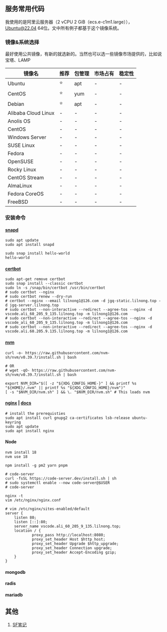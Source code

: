 ## 服务常用代码

我使用的是阿里云服务器（2 vCPU 2 GiB（ecs.e-c1m1.large）），Ubuntu@22.04 64位。文中所有例子都基于这个镜像系统。

### 镜像&系统选择

最好使用公共镜像，有新的就选新的。当然也可以选一些镜像市场提供的，比如说宝塔、LAMP

| 镜像名 | 推荐 | 包管理 | 市场占有 | 稳定性 |
| - | - | - | - | - |
| Ubuntu | ⭐️ | apt | - | - |
| CentOS | ⭐️ | yum | - | - |
| Debian | ⭐️ | apt | - | - |
| Alibaba Cloud Linux | - | - | - | - |
| Anolis OS | - | - | - | - |
| CentOS | - | - | - | - |
| Windows Server | - | - | - | - |
| SUSE Linux | - | - | - | - |
| Fedora | - | - | - | - |
| OpenSUSE | - | - | - | - |
| Rocky Linux | - | - | - | - |
| CentOS Stream | - | - | - | - |
| AlmaLinux | - | - | - | - |
| Fedora CoreOS | - | - | - | - |
| FreeBSD | - | - | - | - |


### 安装命令
#### [snapd](https://snapcraft.io/docs/installing-snapd)
```shell
sudo apt update
sudo apt install snapd

sudo snap install hello-world
hello-world
```

#### [certbot](https://certbot.eff.org/instructions?ws=nginx&os=arch)
```shell
sudo apt-get remove certbot
sudo snap install --classic certbot
sudo ln -s /snap/bin/certbot /usr/bin/certbot
# sudo certbot --nginx
# sudo certbot renew --dry-run
# certbot --nginx --email lilnong1@126.com -d jgq-static.lilnong.top -d jgq-server.lilnong.top
# sudo certbot --non-interactive --redirect --agree-tos --nginx -d vscode.ali_60_205_9_135.lilnong.top -m lilnong1@126.com
# sudo certbot --non-interactive --redirect --agree-tos --nginx -d vscode_ali_60_205_9_135.lilnong.top -m lilnong1@126.com
# sudo certbot --non-interactive --redirect --agree-tos --nginx -d vscode.ali.60.205.9.135.lilnong.top -m lilnong1@126.com

```


#### [nvm](https://github.com/nvm-sh/nvm) 
```shell
curl -o- https://raw.githubusercontent.com/nvm-sh/nvm/v0.39.7/install.sh | bash

# OR
# wget -qO- https://raw.githubusercontent.com/nvm-sh/nvm/v0.39.7/install.sh | bash

export NVM_DIR="$([ -z "${XDG_CONFIG_HOME-}" ] && printf %s "${HOME}/.nvm" || printf %s "${XDG_CONFIG_HOME}/nvm")"
[ -s "$NVM_DIR/nvm.sh" ] && \. "$NVM_DIR/nvm.sh" # This loads nvm
```
#### [nginx](https://github.com/nginx/nginx) | [docs](https://nginx.org/en/docs/install.html)
```shell
# install the prerequisties
sudo apt install curl gnupg2 ca-certificates lsb-release ubuntu-keyring
sudo apt update
sudo apt install nginx
```

#### Node
```shell
nvm install 18
nvm use 18

npm install -g pm2 yarn pnpm

# code-server
curl -fsSL https://code-server.dev/install.sh | sh
# sudo systemctl enable --now code-server@$USER
# code-server
```

```
nginx -t
vim /etc/nginx/nginx.conf
```

```nginx
# vim /etc/nginx/sites-enabled/default
server {
    listen 80;
    listen [::]:80;
    server_name vscode.ali_60_205_9_135.lilnong.top;
    location / {
            proxy_pass http://localhost:8080;
            proxy_set_header Host $http_host;
            proxy_set_header Upgrade $http_upgrade;
            proxy_set_header Connection upgrade;
            proxy_set_header Accept-Encoding gzip;
    }
}
```

#### mongodb
#### radis
#### mariadb

## 其他
1. [SF笔记](https://segmentfault.com/n/1330000023372599)